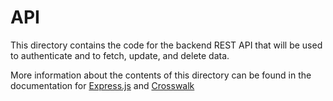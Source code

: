# API

This directory contains the code for the backend REST API that will be used to authenticate and to fetch, update, and delete data.

More information about the contents of this directory can be found in the documentation for [Express.js](https://expressjs.com/en/guide/routing.html) and [Crosswalk](https://github.com/danvk/crosswalk)